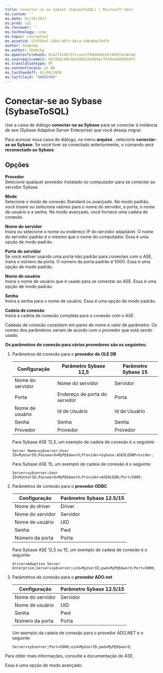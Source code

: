 ```yaml
---
title: Conectar-se ao Sybase (SybaseToSQL) | Microsoft Docs
ms.custom: ''
ms.date: 01/19/2017
ms.prod: sql
ms.reviewer: ''
ms.technology: ssma
ms.topic: conceptual
ms.assetid: 524f95ef-10bd-497c-84ca-c06a0ae794fb
author: Shamikg
ms.author: Shamikg
ms.openlocfilehash: 6cb2f4196737cceec2f60684de1b7409f5e383a0
ms.sourcegitcommit: b87d36c46b39af8b929ad94ec707dee8800950f5
ms.translationtype: MT
ms.contentlocale: pt-BR
ms.lasthandoff: 02/08/2020
ms.locfileid: "68083389"
---
```

# <a name="connect-to-sybase-sybasetosql"></a>Conectar-se ao Sybase (SybaseToSQL)
Use a caixa de diálogo **conectar-se ao Sybase** para se conectar à instância de ase (Sybase Adaptive Server Enterprise) que você deseja migrar.  
  
Para acessar essa caixa de diálogo, no menu **arquivo** , selecione **conectar-se ao Sybase**. Se você tiver se conectado anteriormente, o comando será **reconectado ao Sybase**.  
  
## <a name="options"></a>Opções  
**Provedor**  
Selecione qualquer provedor instalado no computador para se conectar ao servidor Sybase.  
  
**Mode**  
Selecione o modo de conexão Standard ou avançado. No modo padrão, você insere ou seleciona valores para o nome do servidor, a porta, o nome de usuário e a senha. No modo avançado, você fornece uma cadeia de conexão.  
  
**Nome do servidor**  
Insira ou selecione o nome ou endereço IP do servidor adaptável. O nome do servidor padrão é o mesmo que o nome do computador. Essa é uma opção de modo padrão.  
  
**Porta do servidor**  
Se você estiver usando uma porta não padrão para conexões com o ASE, insira o número da porta. O número da porta padrão é 5000. Essa é uma opção de modo padrão.  
  
**Nome de usuário**  
Insira o nome de usuário que é usado para se conectar ao ASE. Essa é uma opção de modo padrão.  
  
**Senha**  
Insira a senha para o nome de usuário. Essa é uma opção de modo padrão.  
  
**Cadeia de conexão**  
Insira a cadeia de conexão completa para a conexão com o ASE.  
  
Cadeias de conexão consistem em pares de nome e valor de parâmetro. Os nomes dos parâmetros variam de acordo com o provedor que está sendo usado.  
  
**Os parâmetros de conexão para vários provedores são os seguintes:**  
  
1.  Parâmetros de conexão para o **provedor de OLE DB**  
  
    |Configuração|Parâmetro Sybase 12,5|Parâmetro Sybase 15|  
    |-----------|-------------------------|-----------------------|  
    |Nome do servidor|Nome do servidor|Servidor|  
    |Porta|Endereço de porta do servidor|Porta|  
    |Nome de usuário|Id de Usuário|Id de Usuário|  
    |Senha|Senha|Senha|  
    |Provedor|Provedor|Provedor|  
  
    Para Sybase ASE 12,5, um exemplo de cadeia de conexão é o seguinte:  
  
    `Server Name=sybserver;User ID=MyUserID;Password=MyP@$$word;Provider=Sybase.ASEOLEDBProvider;`  
  
    Para Sybase ASE 15, um exemplo de cadeia de conexão é o seguinte:  
  
    `Server=sybserver;User ID=MyUserID;Password=MyP@$$word;Provider=ASEOLEDB;Port=5000;`  
  
2.  Parâmetros de conexão para o **provedor ODBC**  
  
    |Configuração|Parâmetro Sybase 12.5/15|  
    |-----------|-----------------------------|  
    |Nome do driver|Driver|  
    |Nome do servidor|Servidor|  
    |Nome de usuário|UID|  
    |Senha|Pwd|  
    |Número da porta|Porta|  
  
    Para Sybase ASE 12,5 ou 15, um exemplo de cadeia de conexão é o seguinte:  
  
    `driver=Adaptive Server Enterprise;Server=sybserver;uid=MyUserID;pwd=MyP@$$word;Port=5000;`  
  
3.  Parâmetros de conexão para o **provedor ADO.net**  
  
    |Configuração|Parâmetro Sybase 12.5/15|  
    |-----------|-----------------------------|  
    |Nome do servidor|Servidor|  
    |Nome de usuário|UID|  
    |Senha|Pwd|  
    |Número da porta|Porta|  
  
    Um exemplo da cadeia de conexão para o provedor ADO.NET é o seguinte:  
  
    `Server=sybserver;Port=5000;uid=MyUserID;pwd=MyP@$$word;`  
  
Para obter mais informações, consulte a documentação do ASE.  
  
Essa é uma opção de modo avançado.  
  
